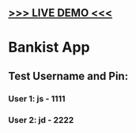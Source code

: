 <h2><a href="https://mihajlo-bankist.netlify.app/">>>> LIVE DEMO <<<</a></h2>

<h1> Bankist App </h1>
<h2> Test Username and Pin: </h2>
<h3>User 1: js - 1111 </h3>
<h3>User 2: jd - 2222 </h3>
